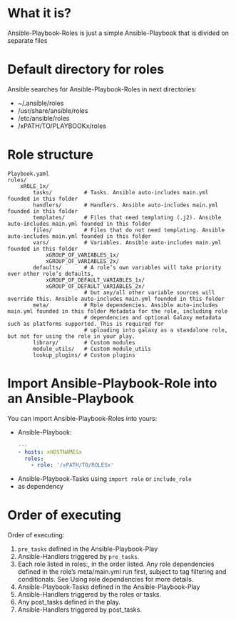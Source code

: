 # What it is?

Ansible-Playbook-Roles is just a simple Ansible-Playbook that is divided on separate files









# Default directory for roles

Ansible searches for Ansible-Playbook-Roles in next directories:
- ~/.ansible/roles
- /usr/share/ansible/roles
- /etc/ansible/roles
- /xPATH/TO/PLAYBOOKx/roles









# Role structure

```
Playbook.yaml
roles/
    xROLE_1x/
        tasks/          # Tasks. Ansible auto-includes main.yml founded in this folder
        handlers/       # Handlers. Ansible auto-includes main.yml founded in this folder
        templates/      # Files that need templating (.j2). Ansible auto-includes main.yml founded in this folder
        files/          # Files that do not need templating. Ansible auto-includes main.yml founded in this folder
        vars/           # Variables. Ansible auto-includes main.yml founded in this folder
            xGROUP_OF_VARIABLES_1x/
            xGROUP_OF_VARIABLES_2x/
        defaults/       # A role’s own variables will take priority over other role’s defaults, 
            xGROUP_OF_DEFAULT_VARIABLES_1x/
            xGROUP_OF_DEFAULT_VARIABLES_2x/
                        # but any/all other variable sources will override this. Ansible auto-includes main.yml founded in this folder
        meta/           # Role dependencies. Ansible auto-includes main.yml founded in this folder Metadata for the role, including role 
                        # dependencies and optional Galaxy metadata such as platforms supported. This is required for
                        # uploading into galaxy as a standalone role, but not for using the role in your play.
        library/        # Custom modules
        module_utils/   # Custom module_utils
        lookup_plugins/ # Custom plugins
```









# Import Ansible-Playbook-Role into an Ansible-Playbook

You can import Ansible-Playbook-Roles into yours:
- Ansible-Playbook:
    ```yaml
    ---
    - hosts: xHOSTNAMESx
      roles:
        - role: '/xPATH/TO/ROLESx'
    ```
- Ansible-Playbook-Tasks using `import role` or `include_role`
- as dependency









# Order of executing

Order of executing:
1) `pre_tasks` defined in the Ansible-Playbook-Play
2) Ansible-Handlers triggered by `pre_tasks`.
3) Each role listed in roles:, in the order listed. Any role dependencies defined in the role’s meta/main.yml run first, subject to tag filtering and conditionals. See Using role dependencies for more details.
4) Ansible-Playbook-Tasks defined in the Ansible-Playbook-Play
5) Ansible-Handlers triggered by the roles or tasks.
6) Any post_tasks defined in the play.
7) Ansible-Handlers triggered by post_tasks.